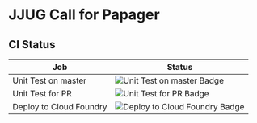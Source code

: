 # JJUG Call for Papager

## CI Status

| Job | Status |
|---------|--------|
| Unit Test on master | ![Unit Test on master Badge](https://concourse.ik.am/api/v1/teams/jjug/pipelines/jjug-cfp/jobs/cfp-unit-test/badge) |
| Unit Test for PR | ![Unit Test for PR Badge](https://concourse.ik.am/api/v1/teams/jjug/pipelines/jjug-cfp/jobs/cfp-unit-test-pr/badge) |
| Deploy to Cloud Foundry | ![Deploy to Cloud Foundry Badge](https://concourse.ik.am/api/v1/teams/jjug/pipelines/jjug-cfp/jobs/cfp-deploy-to-cf/badge) |
